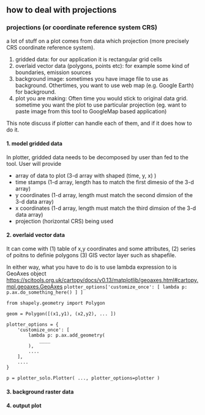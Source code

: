 ## how to deal with projections

### projections (or coordinate reference system CRS)

a lot of stuff on a plot comes from data which projection (more precisely CRS coordinate reference system).

1. gridded data:  for our application it is rectangular grid cells
2. overlaid vector data (polygons, points etc): for example some kind of boundaries, emission sources
3. background image: sometimes you have image file to use as background.  Othertimes, you want to use web map (e.g. Google Earth) for background.  
4. plot you are making:  Often time you would stick to original data grid.  sometime you want the plot to use particular projection (eg. want to paste image from this tool to GoogleMap based application)

This note discuss if plotter can handle each of them, and if it does how to do it.

#### 1. model gridded data 

In plotter, gridded data needs to be decomposed by user than fed to the tool.  User will provide

* array of data to plot (3-d array with shaped (time, y, x) )
* time stamps (1-d array, length has to match the first dimesio of the 3-d array)
* y coordinates (1-d array, length must match the second dimsion of the 3-d data array)
* x coordinates (1-d array, length must match the third dimsion of the 3-d data array)
* projection (horizontal CRS) being used


#### 2. overlaid vector data

It can come with (1) table of x,y coordinates and some attributes, (2) series of poitns to definie polygons (3) GIS vector layer such as shapefile.  

In either way, what you have to do is to use lambda expression to is GeoAxes object https://scitools.org.uk/cartopy/docs/v0.13/matplotlib/geoaxes.html#cartopy.mpl.geoaxes.GeoAxes  `plotter_options['customize_once': [ lambda p: p.ax.do_something_here() ] ]`

```
from shapely.geometry import Polygon

geom = Polygon([(x1,y1), (x2,y2), ... ])

plotter_options = {
    'customize_once': [
        lambda p: p.ax.add_geometry(
            ____
        ), 
        ....
    ],
    ....
}

p = plotter_solo.Plotter( ..., plotter_options=plotter )

```



#### 3. background raster data


#### 4. output plot


